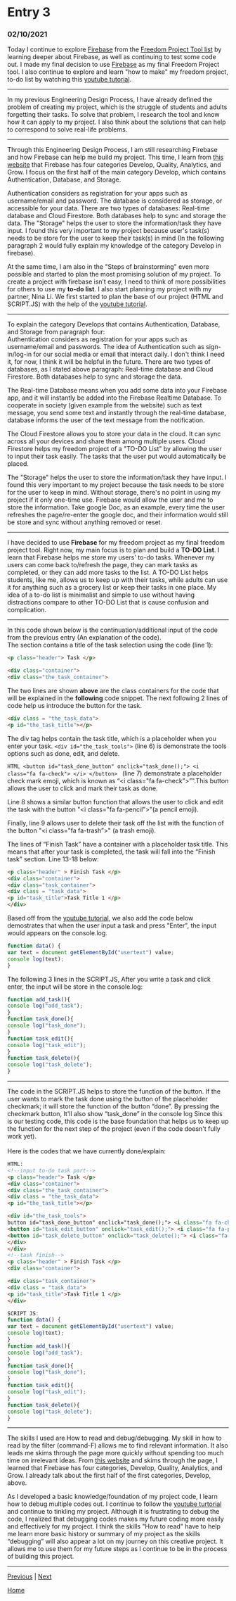 # Entry 3
### 02/10/2021

Today I continue to explore [Firebase](https://firebase.google.com) from the [Freedom Project Tool list](https://docs.google.com/document/d/1oJFrErlAZvB-0V923QGOm4X3CwiceJsKot2R6Jz8Mdc/edit) by learning deeper about Firebase, as well as continuing to test some code out. I made my final decision to use [Firebase](https://firebase.google.com) as my final Freedom Project tool.  I also continue to explore and learn "how to make" my freedom project, to-do list by watching this [youtube tutorial](https://www.youtube.com/results?search_query=javascript+firebase).

_________________

In my previous Engineering Design Process, I have already defined the problem of creating my project, which is the struggle of students and adults forgetting their tasks. To solve that problem, I research the tool and know how it can apply to my project. I also think about the solutions that can help to correspond to solve real-life problems.
<br>
___

Through this Engineering Design Process, I am still researching Firebase and how Firebase can help me build my project. This time, I learn from [this website](https://firebasetutorials.com/what-can-firebase-do/) that Firebase has four categories Develop, Quality, Analytics, and Grow.  I focus on the first half of the main category Develop, which contains Authentication, Database, and Storage.
<br>

Authentication considers as registration for your apps such as username/email and password. The database is considered as storage, or accessible for your data. There are two types of databases: Real-time database and Cloud Firestore. Both databases help to sync and storage the data. The "Storage" helps the user to store the information/task they have input.  I found this very important to my project because user's task(s) needs to be store for the user to keep their task(s) in mind (In the following paragraph 2 would fully explain my knowledge of the category Develop in firebase).
<br>

 At the same time, I am also in the "Steps of brainstorming" even more possible and started to plan the most promising solution of my project.  To create a project with firebase isn’t easy, I need to think of more possibilities for others to use my <b>to-do list</b>.  I also start planning my project with my partner, Nina Li. We first started to plan the base of our project (HTML and SCRIPT.JS) with the help of the <a href="https://www.youtube.com/watch?v=pSVHDk4hK8Y"> youtube tutorial</a>.
<br>

_________________

To explain the category Develops that contains Authentication, Database, and Storage from paragraph four:
<br>
Authentication considers as registration for your apps such as username/email and passwords. The idea of Authentication such as sign-in/log-in for our social media or email that interact daily. I don't think I need it, for now, I think it will be helpful in the future.
There are two types of databases, as I stated above paragraph: Real-time database and Cloud Firestore. Both databases help to sync and storage the data.
<br>

The Real-time Database means when you add some data into your Firebase app, and it will instantly be added into the Firebase Realtime Database. To cooperate in society (given example from the website) such as text message, you send some text and instantly through the real-time database, database informs the user of the text message from the notification.
<br>

The Cloud Firestore allows you to store your data in the cloud. It can sync across all your devices and share them among multiple users. Cloud Firestore helps my freedom project of a "TO-DO List" by allowing the user to input their task easily. The tasks that the user put would automatically be placed.
<br>

The "Storage" helps the user to store the information/task they have input. I found this very important to my project because the task needs to be store for the user to keep in mind.  Without storage, there's no point in using my project if it only one-time use. Firebase would allow the user and me to store the information. Take google Doc, as an example, every time the user refreshes the page/re-enter the google doc, and their information would still be store and sync without anything removed or reset.
<br>
_________________

I have decided to use **Firebase** for my freedom project as my final freedom project tool. Right now, my main focus is to plan and build a **TO-DO List**.  I learn that Firebase helps me store my users' to-do tasks. Whenever my users can come back to/refresh the page, they can mark tasks as completed, or they can add more tasks to the list.
A TO-DO List helps students, like me, allows us to keep up with their tasks, while adults can use it for anything such as a grocery list or keep their tasks in one place. My idea of a to-do list is minimalist and simple to use without having distractions compare to other TO-DO List that is cause confusion and complication.
<br>

_________________

In this code shown below is the continuation/additional input of the code from the previous entry (An explanation of the code).
<br>
The <body> section contains a title of the task selection using the code (line 1):
```HTML
<p class="header"> Task </p>
```
``` HTML
<div class="container">
<div class="the_task_container">
```
The two lines are shown **above** are the class containers for the code that will be explained in the **following** code snippet. The next following 2 lines of code help us introduce the button for the task.
```HTML
<div class = "the_task_data">
<p id="the_task_title"></p>
```

The div tag helps contain the task title, which is a placeholder when you enter your task.  ```<div id="the_task_tools">``` (line 6) is demonstrate the tools options such as done, edit, and delete.

```HTML <button id="task_done_button" onclick="task_done();"> <i class="fa fa-check"> </i> </button> ``` (line 7) demonstrate a placeholder check mark emoji, which is known as “<i class="fa fa-check”>”".This button allows the user to click and mark their task as done. 

Line 8 shows a similar button function that allows the user to click and edit the task with the button "<i class="fa fa-pencil”>"(a pencil emoji). 

Finally, line 9 allows user to delete their task off the list with the function of the button "<i class="fa fa-trash”>" (a trash emoji). 

The lines of “Finish Task” have a container with a placeholder task title.
This means that after your task is completed, the task will fall into the “Finish task” section.
Line 13-18 below:
>
```HTML
<p class="header" > Finish Task </p>
<div class="container">
<div class="task_container">
<div class = "task_data">
<p id="task_title">Task Title 1 </p>
</div>
```

Based off from the [youtube tutorial](https://www.youtube.com/results?search_query=javascript+firebase), we also add the code below demostrates that when the user input a task and press "Enter", the input would appears on the console.log.
```javascript
function data() {
var text = document getElementById("usertext") value;
console log(text);
}
```

The following 3 lines in the SCRIPT.JS, After you write a task and click enter, the input will be store in the console.log:

```javascript
function add_task(){
console log("add_task");
}
function task_done(){
console log("task_done");
}
function task_edit(){
console log("task_edit");
}
function task_delete(){
console log("task_delete");
}
```
_________________
The code in the SCRIPT.JS helps to store the function of the button. If the user wants to mark the task done using the button of the placeholder checkmark; it will store the function of the button “done”. By pressing the checkmark button, It'll also show “task_done” in the console log  Since this is our testing code, this code is the base foundation that helps us to keep up the function for the next step of the project (even if the code doesn't fully work yet).
<br>
</br>
Here is the codes that we have currently done/explain: 
````HTML
HTML:
<!--input to-do task part-->
<p class="header"> Task </p>
<div class="container">
<div class="the_task_container">
<div class = "the_task_data">
<p id="the_task_title"></p>

<div id="the_task_tools">
button id="task_done_button" onclick="task_done();"> <i class="fa fa-check"> </i> </button>
<button id="task_edit_button" onclick="task_edit();"> <i class="fa fa-pencil"> </i> </button>
<button id="task_delete_button" onclick="task_delete();"> <i class="fa fa-trash"> </i> </button>
</div>
</div>
<!--task finish-->
<p class="header" > Finish Task </p>
<div class="container">

<div class="task_container">
<div class = "task_data">
<p id="task_title">Task Title 1 </p>
</div>
````

```javascript
SCRIPT JS:
function data() {
var text = document getElementById("usertext") value;
console log(text);
}
function add_task(){
console log("add_task");
}
function task_done(){
console log("task_done");
}
function task_edit(){
console log("task_edit");
}
function task_delete(){
console log("task_delete");
}
```
_________________
The skills I used are How to read and debug/debugging. My skill in how to read by the filter (command-F) allows me to find relevant information. It also leads me skims through the page more quickly without spending too much time on irrelevant ideas. From [this website](https://firebasetutorials.com/what-can-firebase-do/) and skims through the page, I learned that Firebase has four categories, Develop, Quality, Analytics, and Grow. I already talk about the first half of the first categories, Develop, above. 

As I developed a basic knowledge/foundation of my project code, I learn how to debug multiple codes out. I continue to follow the [youtube turtorial](https://www.youtube.com/watch?v=pSVHDk4hK8Y) and continue to tinkling my project. Although it is frustrating to debug the code, I realized that debugging codes makes my future coding more easily and effectively for my project. I think the skills "How to read" have to help me learn more basic history or summary of my project as the skills “debugging” will also appear a lot on my journey on this creative project. It allows me to use them for my future steps as I continue to be in the process of building this project.

_________________


[Previous](entry02.md) | [Next](entry04.md)

[Home](../README.md)
